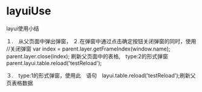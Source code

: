 # layuiUse
layui使用小结

１.　从父页面中弹出弹窗，
２.在弹窗中通过点击确定按钮关闭弹窗的同时，使用
 //关闭弹窗
      var index = parent.layer.getFrameIndex(window.name);
      parent.layer.close(index);
               刷新父页面中的表格,　type:2的形式弹窗
      parent.layui.table.reload('testReload');

 ３.　type:1的形式弹窗，使用此　语句　layui.table.reload('testReload');刷新父页表格数据
		
